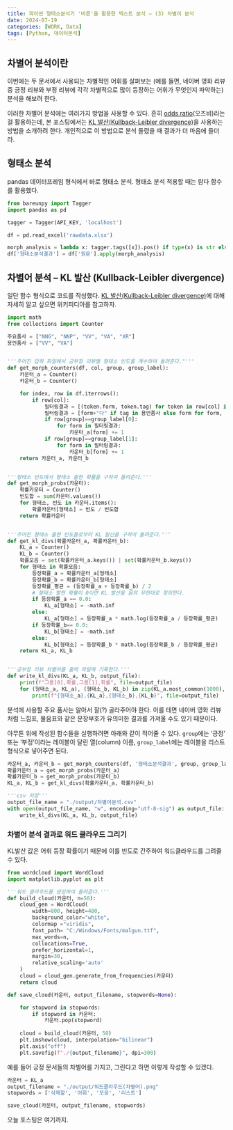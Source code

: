 ```yaml
---
title: 파이썬 형태소분석기 '바른'을 활용한 텍스트 분석 – (3) 차별어 분석
date: 2024-07-19
categories: [WORK, Data]
tags: [Python, 데이터분석]
---
```


## 차별어 분석이란

이번에는 두 문서에서 사용되는 차별적인 어휘를 살펴보는 (예를 들면, 네이버 영화 리뷰 중 긍정 리뷰와 부정 리뷰에 각각 차별적으로 많이 등장하는 어휘가 무엇인지 파악하는) 분석을 해보려 한다.

이러한 차별어 분석에는 여러가지 방법을 사용할 수 있다. 흔히 [odds ratio](https://en.wikipedia.org/wiki/Odds_ratio)(오즈비)라는 걸 활용하는데, 본 포스팅에서는 [KL 발산(Kullback-Leibler divergence)](https://en.wikipedia.org/wiki/Kullback%E2%80%93Leibler_divergence)을 사용하는 방법을 소개하려 한다. 개인적으로 이 방법으로 분석 돌렸을 때 결과가 더 마음에 들더라.

## 형태소 분석

pandas 데이터프레임 형식에서 바로 형태소 분석. 형태소 분석 적용할 때는 람다 함수를 활용했다.

```python
from bareunpy import Tagger
import pandas as pd

tagger = Tagger(API_KEY, 'localhost')

df = pd.read_excel('rawdata.xlsx')

morph_analysis = lambda x: tagger.tags([x]).pos() if type(x) is str else None
df['형태소분석결과'] = df['원문'].apply(morph_analysis)
```

## 차별어 분석 – KL 발산 (Kullback-Leibler divergence)

일단 함수 형식으로 코드를 작성했다. [KL 발산(Kullback-Leibler divergence)](https://en.wikipedia.org/wiki/Kullback%E2%80%93Leibler_divergence)에 대해 자세히 알고 싶으면 위키피디아를 참고하자.

```python
import math
from collections import Counter

주요품사 = ["NNG", "NNP", "VV", "VA", "XR"]
용언품사 = ["VV", "VA"]


'''주어진 입력 파일에서 긍부정 리뷰별 형태소 빈도를 계수하여 돌려준다."'''
def get_morph_counters(df, col, group, group_label):
    카운터_a = Counter()
    카운터_b = Counter()

    for index, row in df.iterrows(): 
        if row[col]:
            필터링결과 = [(token.form, token.tag) for token in row[col] if token.tag in 주요품사]
            필터링결과 = [form+"다" if tag in 용언품사 else form for form, tag in 필터링결과]
            if row[group]==group_label[0]:
                for form in 필터링결과:
                    카운터_a[form] += 1
            if row[group]==group_label[1]:
                for form in 필터링결과:
                    카운터_b[form] += 1
    return 카운터_a, 카운터_b


'''형태소 빈도에서 형태소 출현 확률을 구하여 돌려준다.'''
def get_morph_probs(카운터):
    확률카운터 = Counter()
    빈도합 = sum(카운터.values())
    for 형태소, 빈도 in 카운터.items():
        확률카운터[형태소] = 빈도 / 빈도합
    return 확률카운터


'''주어진 형태소 출현 빈도들로부터 KL 발산을 구하여 돌려준다.'''
def get_kl_divs(확률카운터_a, 확률카운터_b):
    KL_a = Counter()
    KL_b = Counter()
    확률모음 = set(확률카운터_a.keys()) | set(확률카운터_b.keys())
    for 형태소 in 확률모음:
        등장확률_a = 확률카운터_a[형태소]
        등장확률_b = 확률카운터_b[형태소]
        등장확률_평균 = (등장확률_a + 등장확률_b) / 2
        # 형태소 발현 확률이 0이면 KL 발산을 음의 무한대로 정의한다.
        if 등장확률_a == 0.0:
            KL_a[형태소] = -math.inf
        else:
            KL_a[형태소] = 등장확률_a * math.log(등장확률_a / 등장확률_평균)
        if 등장확률_b== 0.0:
            KL_b[형태소] = -math.inf
        else:
            KL_b[형태소] = 등장확률_b * math.log(등장확률_b / 등장확률_평균)
    return KL_a, KL_b


'''긍부정 리뷰 차별어를 출력 파일에 기록한다.'''
def write_kl_divs(KL_a, KL_b, output_file):
    print(f"그룹[0],확률,그룹[1],확률", file=output_file)
    for (형태소_a, KL_a), (형태소_b, KL_b) in zip(KL_a.most_common(1000), KL_b.most_common(1000)):
        print(f"{형태소_a},{KL_a},{형태소_b},{KL_b}", file=output_file)
```

분석에 사용할 주요 품사는 알아서 잘(?) 골라주어야 한다. 이를 테면 네이버 영화 리뷰처럼 느낌표, 물음표와 같은 문장부호가 유의미한 결과를 가져올 수도 있기 때문이다.

아무튼 위에 작성된 함수들을 실행하려면 아래와 같이 적어줄 수 있다. `group`에는 ‘긍정’ 또는 ‘부정’이라는 레이블이 달린 열(column) 이름, `group_label`에는 레이블을 리스트 형식으로 넣어주면 된다.

```python
카운터_a, 카운터_b = get_morph_counters(df, '형태소분석결과', group, group_label)
확률카운터_a = get_morph_probs(카운터_a)
확률카운터_b = get_morph_probs(카운터_b)
KL_a, KL_b = get_kl_divs(확률카운터_a, 확률카운터_b)

'''csv 저장'''
output_file_name = "./output/차별어분석.csv"
with open(output_file_name, "w", encoding="utf-8-sig") as output_file:
    write_kl_divs(KL_a, KL_b, output_file)
```

### 차별어 분석 결과로 워드 클라우드 그리기

KL발산 값은 어휘 등장 확률이기 때문에 이를 빈도로 간주하여 워드클라우드를 그려줄 수 있다.

```python
from wordcloud import WordCloud
import matplotlib.pyplot as plt

'''워드 클라우드를 생성하여 돌려준다.'''
def build_cloud(카운터, n=50):
    cloud_gen = WordCloud(
        width=800, height=480, 
        background_color="white", 
        colormap ="viridis", 
        font_path= "C:/Windows/Fonts/malgun.ttf", 
        max_words=n,
        collocations=True, 
        prefer_horizontal=1, 
        margin=30, 
        relative_scaling='auto'
    )
    cloud = cloud_gen.generate_from_frequencies(카운터)
    return cloud

def save_cloud(카운터, output_filename, stopwords=None):

    for stopword in stopwords:
        if stopword in 카운터:
            카운터.pop(stopword)
            
    cloud = build_cloud(카운터, 50)
    plt.imshow(cloud, interpolation="bilinear")
    plt.axis("off")
    plt.savefig(f"./{output_filename}", dpi=300)
```

예를 들어 긍정 문서들의 차별어를 가지고, 그린다고 하면 이렇게 작성할 수 있겠다.

```python
카운터 = KL_a
output_filename = "./output/워드클라우드(차별어).png"
stopwords = ['삭제할', '어휘', '모음', '리스트']

save_cloud(카운터, output_filename, stopwords)
```

오늘 포스팅은 여기까지.